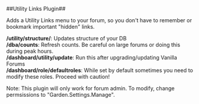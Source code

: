 ##Utility Links Plugin##

Adds a Utility Links menu to your forum, so you don't have to remember or bookmark important "hidden" links.

<b>/utility/structure/</b>: Updates structure of your DB <br /> 
<b>/dba/counts</b>: Refresh counts. Be careful on large forums or doing this during peak hours. <br /> 
<b>/dashboard/utility/update</b>: Run this after upgrading/updating Vanilla Forums <br /> 
<b>/dashboard/role/defaultroles</b>: While set by default sometimes you need to modify these roles. Proceed with caution!<br /> 

Note: This plugin will only work for forum admin. To modify, change permsissions to "Garden.Settings.Manage".
